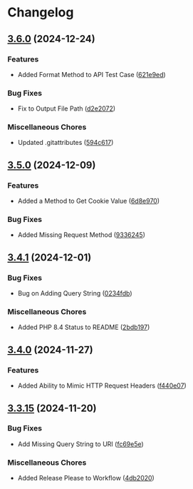 # Changelog

## [3.6.0](https://github.com/WebFiori/http/compare/v3.5.1...v3.6.0) (2024-12-24)


### Features

* Added Format Method to API Test Case ([621e9ed](https://github.com/WebFiori/http/commit/621e9ed07364e94b7a4ce102397ffd27ac7879a6))


### Bug Fixes

* Fix to Output File Path ([d2e2072](https://github.com/WebFiori/http/commit/d2e2072b7c6385b34614451eef883a5ae2013f8f))


### Miscellaneous Chores

* Updated .gitattributes ([594c617](https://github.com/WebFiori/http/commit/594c61781ab9413965bf210070fe2b78f84168b2))

## [3.5.0](https://github.com/WebFiori/http/compare/v3.4.1...v3.5.0) (2024-12-09)


### Features

* Added a Method to Get Cookie Value ([6d8e970](https://github.com/WebFiori/http/commit/6d8e97036c9e5a4fecf15b35770df120ac649c00))


### Bug Fixes

* Added Missing Request Method ([9336245](https://github.com/WebFiori/http/commit/9336245cd288355b7a462378a29b7c1c9869d9fe))

## [3.4.1](https://github.com/WebFiori/http/compare/v3.4.0...v3.4.1) (2024-12-01)


### Bug Fixes

* Bug on Adding Query String ([0234fdb](https://github.com/WebFiori/http/commit/0234fdb9b452255d8d180f29962eb9564c37632b))


### Miscellaneous Chores

* Added PHP 8.4 Status to README ([2bdb197](https://github.com/WebFiori/http/commit/2bdb197fed8ca579f0388e75840707aa5e553e6d))

## [3.4.0](https://github.com/WebFiori/http/compare/v3.3.15...v3.4.0) (2024-11-27)


### Features

* Added Ability to Mimic HTTP Request Headers ([f440e07](https://github.com/WebFiori/http/commit/f440e07d53fc08167e83550508af43029a4a8c70))

## [3.3.15](https://github.com/WebFiori/http/compare/v3.3.14...v3.3.15) (2024-11-20)


### Bug Fixes

* Add Missing Query String to URI ([fc69e5e](https://github.com/WebFiori/http/commit/fc69e5e317b63b543f92477502ee37fa768acfd2))


### Miscellaneous Chores

* Added Release Please to Workflow ([4db2020](https://github.com/WebFiori/http/commit/4db202003e771f0b50a0a28807719d023d0e70c6))
